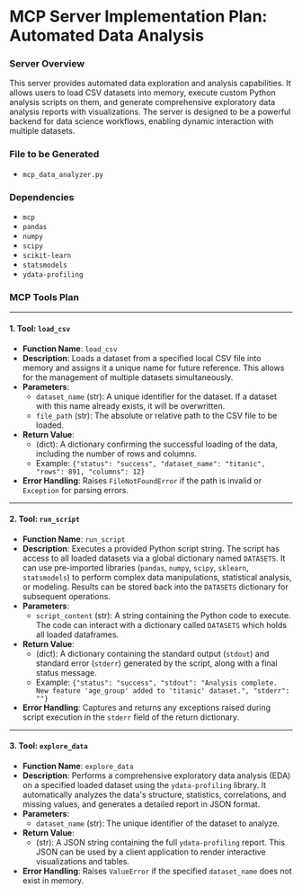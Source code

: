 # MCP Server Implementation Plan: Automated Data Analysis

### **Server Overview**

This server provides automated data exploration and analysis capabilities. It allows users to load CSV datasets into memory, execute custom Python analysis scripts on them, and generate comprehensive exploratory data analysis reports with visualizations. The server is designed to be a powerful backend for data science workflows, enabling dynamic interaction with multiple datasets.

### **File to be Generated**

-   `mcp_data_analyzer.py`

### **Dependencies**

-   `mcp`
-   `pandas`
-   `numpy`
-   `scipy`
-   `scikit-learn`
-   `statsmodels`
-   `ydata-profiling`

### **MCP Tools Plan**

---

#### **1. Tool: `load_csv`**

*   **Function Name**: `load_csv`
*   **Description**: Loads a dataset from a specified local CSV file into memory and assigns it a unique name for future reference. This allows for the management of multiple datasets simultaneously.
*   **Parameters**:
    *   `dataset_name` (str): A unique identifier for the dataset. If a dataset with this name already exists, it will be overwritten.
    *   `file_path` (str): The absolute or relative path to the CSV file to be loaded.
*   **Return Value**:
    *   (dict): A dictionary confirming the successful loading of the data, including the number of rows and columns.
    *   Example: `{"status": "success", "dataset_name": "titanic", "rows": 891, "columns": 12}`
*   **Error Handling**: Raises `FileNotFoundError` if the path is invalid or `Exception` for parsing errors.

---

#### **2. Tool: `run_script`**

*   **Function Name**: `run_script`
*   **Description**: Executes a provided Python script string. The script has access to all loaded datasets via a global dictionary named `DATASETS`. It can use pre-imported libraries (`pandas`, `numpy`, `scipy`, `sklearn`, `statsmodels`) to perform complex data manipulations, statistical analysis, or modeling. Results can be stored back into the `DATASETS` dictionary for subsequent operations.
*   **Parameters**:
    *   `script_content` (str): A string containing the Python code to execute. The code can interact with a dictionary called `DATASETS` which holds all loaded dataframes.
*   **Return Value**:
    *   (dict): A dictionary containing the standard output (`stdout`) and standard error (`stderr`) generated by the script, along with a final status message.
    *   Example: `{"status": "success", "stdout": "Analysis complete. New feature 'age_group' added to 'titanic' dataset.", "stderr": ""}`
*   **Error Handling**: Captures and returns any exceptions raised during script execution in the `stderr` field of the return dictionary.

---

#### **3. Tool: `explore_data`**

*   **Function Name**: `explore_data`
*   **Description**: Performs a comprehensive exploratory data analysis (EDA) on a specified loaded dataset using the `ydata-profiling` library. It automatically analyzes the data's structure, statistics, correlations, and missing values, and generates a detailed report in JSON format.
*   **Parameters**:
    *   `dataset_name` (str): The unique identifier of the dataset to analyze.
*   **Return Value**:
    *   (str): A JSON string containing the full `ydata-profiling` report. This JSON can be used by a client application to render interactive visualizations and tables.
*   **Error Handling**: Raises `ValueError` if the specified `dataset_name` does not exist in memory.